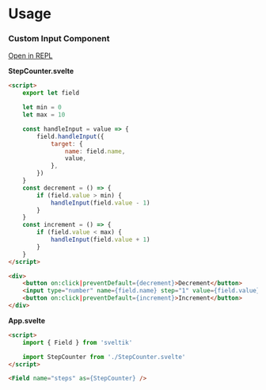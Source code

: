 # Usage

### Custom Input Component

[Open in REPL](https://svelte.dev/repl/38b0d1009d5b4041877b138809d421df?version=3)

**StepCounter.svelte**

```html
<script>
    export let field

    let min = 0
    let max = 10

    const handleInput = value => {
        field.handleInput({
            target: {
                name: field.name,
                value,
            },
        })
    }
    const decrement = () => {
        if (field.value > min) {
            handleInput(field.value - 1)
        }
    }
    const increment = () => {
        if (field.value < max) {
            handleInput(field.value + 1)
        }
    }
</script>

<div>
    <button on:click|preventDefault={decrement}>Decrement</button>
    <input type="number" name={field.name} step="1" value={field.value} readonly />
    <button on:click|preventDefault={increment}>Increment</button>
</div>
```

**App.svelte**

```html
<script>
    import { Field } from 'sveltik'

    import StepCounter from './StepCounter.svelte'
</script>

<Field name="steps" as={StepCounter} />
```